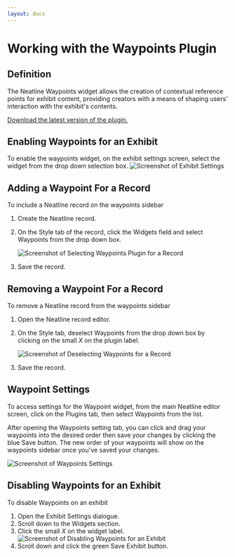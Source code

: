 ```yaml
---
layout: docs
---
```

# Working with the Waypoints Plugin

## Definition
The Neatline Waypoints widget allows the creation of contextual reference points for exhibit content, providing creators with a means of shaping users' interaction with the exhibit's contents.

[Download the latest version of the plugin.](/plugins)

## Enabling Waypoints for an Exhibit
To enable the waypoints widget, on the exhibit settings screen, select the widget from the drop down selection box.
![Screenshot of Exhibit Settings](http://neatline.org/wp-content/uploads/2014/06/enablingwaypoints.png)

## Adding a Waypoint For a Record
To include a Neatline record on the waypoints sidebar

1. Create the Neatline record.
2. On the Style tab of the record, click the Widgets field and select Waypoints from the drop down box.

    ![Screenshot of Selecting Waypoints Plugin for a Record](http://neatline.org/wp-content/uploads/2014/07/addingwaypointforrecord.png)

3. Save the record.

## Removing a Waypoint For a Record
To remove a Neatline record from the waypoints sidebar

1. Open the Neatline record editor.
2. On the Style tab, deselect Waypoints from the drop down box by clicking on the small *X* on the plugin label.

    ![Screenshot of Deselecting Waypoints for a Record](http://neatline.org/wp-content/uploads/2014/06/deselectingwaypointsonrecord.png)
3. Save the record.

## Waypoint Settings
To access settings for the Waypoint widget, from the main Neatline editor screen, click on the Plugins tab, then select Waypoints from the list.

After opening the Waypoints setting tab, you can click and drag your waypoints into the desired order then save your changes by clicking the blue Save button. The new order of your waypoints will show on the waypoints sidebar once you've saved your changes.

![Screenshot of Waypoints Settings](http://neatline.org/wp-content/uploads/2014/06/editingwaypointsorder.png)

## Disabling Waypoints for an Exhibit
To disable Waypoints on an exhibit

1. Open the Exhibit Settings dialogue.
2. Scroll down to the Widgets section.
3. Click the small *X* on the widget label.
![Screenshot of Disabling Waypoints for an Exhibit](http://neatline.org/wp-content/uploads/2014/06/disablingwaypoints.png)
4. Scroll down and click the green Save Exhibit button.
